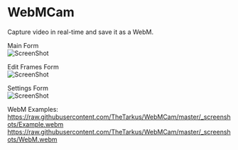 WebMCam
=======

Capture video in real-time and save it as a WebM.


Main Form<br/>
![ScreenShot](https://raw.githubusercontent.com/TheTarkus/WebMCam/master/_screenshots/main.png)

Edit Frames Form<br/>
![ScreenShot](https://raw.githubusercontent.com/TheTarkus/WebMCam/master/_screenshots/frames.png)

Settings Form<br/>
![ScreenShot](https://raw.githubusercontent.com/TheTarkus/WebMCam/master/_screenshots/settings.png)

WebM Examples:<br/>
https://raw.githubusercontent.com/TheTarkus/WebMCam/master/_screenshots/Example.webm<br/>
https://raw.githubusercontent.com/TheTarkus/WebMCam/master/_screenshots/WebM.webm
